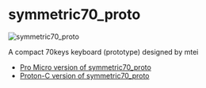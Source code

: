 # symmetric70_proto

![symmetric70_proto](https://i.imgur.com/Br4pH9ol.jpg)

A compact 70keys keyboard (prototype) designed by mtei

* [Pro Micro version of symmetric70_proto](promicro/readme.md)
* [Proton-C version of symmetric70_proto](proton_c/readme.md)
